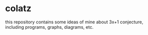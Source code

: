 # colatz
this repository contains some ideas of mine about 3x+1 conjecture, including programs, graphs, diagrams, etc.
